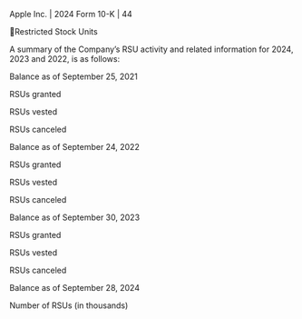 Apple Inc. | 2024 Form 10-K | 44

Restricted Stock Units

A summary of the Company’s RSU activity and related information for 2024, 2023 and 2022, is as follows:

Balance as of September 25, 2021

RSUs granted

RSUs vested

RSUs canceled

Balance as of September 24, 2022

RSUs granted

RSUs vested

RSUs canceled

Balance as of September 30, 2023

RSUs granted

RSUs vested

RSUs canceled

Balance as of September 28, 2024

Number of
RSUs
(in thousands)